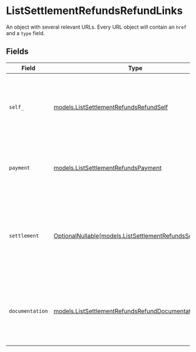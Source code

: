 # ListSettlementRefundsRefundLinks

An object with several relevant URLs. Every URL object will contain an `href` and a `type` field.


## Fields

| Field                                                                                                                       | Type                                                                                                                        | Required                                                                                                                    | Description                                                                                                                 |
| --------------------------------------------------------------------------------------------------------------------------- | --------------------------------------------------------------------------------------------------------------------------- | --------------------------------------------------------------------------------------------------------------------------- | --------------------------------------------------------------------------------------------------------------------------- |
| `self_`                                                                                                                     | [models.ListSettlementRefundsRefundSelf](../models/listsettlementrefundsrefundself.md)                                      | :heavy_check_mark:                                                                                                          | In v2 endpoints, URLs are commonly represented as objects with an `href` and `type` field.                                  |
| `payment`                                                                                                                   | [models.ListSettlementRefundsPayment](../models/listsettlementrefundspayment.md)                                            | :heavy_check_mark:                                                                                                          | The API resource URL of the [payment](get-payment) that this refund belongs to.                                             |
| `settlement`                                                                                                                | [OptionalNullable[models.ListSettlementRefundsSettlement]](../models/listsettlementrefundssettlement.md)                    | :heavy_minus_sign:                                                                                                          | The API resource URL of the [settlement](get-settlement) this refund has been settled with. Not present if not<br/>yet settled. |
| `documentation`                                                                                                             | [models.ListSettlementRefundsRefundDocumentation](../models/listsettlementrefundsrefunddocumentation.md)                    | :heavy_check_mark:                                                                                                          | In v2 endpoints, URLs are commonly represented as objects with an `href` and `type` field.                                  |